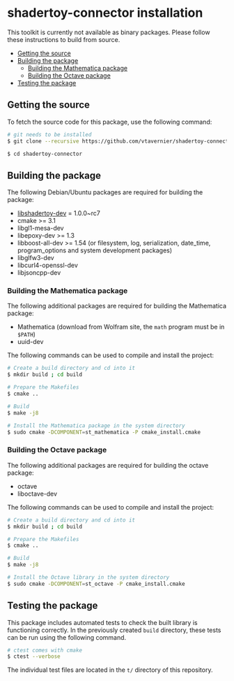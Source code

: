 # shadertoy-connector installation

This toolkit is currently not available as binary packages. Please follow these
instructions to build from source.

<!-- MDTOC maxdepth:6 firsth1:0 numbering:0 flatten:0 bullets:1 updateOnSave:1 -->

- [Getting the source](#Getting-the-source)   
- [Building the package](#Building-the-package)   
   - [Building the Mathematica package](#Building-the-Mathematica-package)   
   - [Building the Octave package](#Building-the-Octave-package)   
- [Testing the package](#Testing-the-package)   

<!-- /MDTOC -->

## Getting the source

To fetch the source code for this package, use the following command:

```bash
# git needs to be installed
$ git clone --recursive https://github.com/vtavernier/shadertoy-connector.git

$ cd shadertoy-connector
```

## Building the package

The following Debian/Ubuntu packages are required for building the package:

* [libshadertoy-dev](https://github.com/vtavernier/libshadertoy) = 1.0.0~rc7
* cmake >= 3.1
* libgl1-mesa-dev
* libepoxy-dev >= 1.3
* libboost-all-dev >= 1.54 (or filesystem, log, serialization, date_time, program_options and system development packages)
* libglfw3-dev
* libcurl4-openssl-dev
* libjsoncpp-dev

### Building the Mathematica package

The following additional packages are required for building the Mathematica
package:

* Mathematica (download from Wolfram site, the `math` program must be in `$PATH`)
* uuid-dev

The following commands can be used to compile and install the project:

```bash
# Create a build directory and cd into it
$ mkdir build ; cd build

# Prepare the Makefiles
$ cmake ..

# Build
$ make -j8

# Install the Mathematica package in the system directory
$ sudo cmake -DCOMPONENT=st_mathematica -P cmake_install.cmake
```

### Building the Octave package

The following additional packages are required for building the octave package:

* octave
* liboctave-dev

The following commands can be used to compile and install the project:

```bash
# Create a build directory and cd into it
$ mkdir build ; cd build

# Prepare the Makefiles
$ cmake ..

# Build
$ make -j8

# Install the Octave library in the system directory
$ sudo cmake -DCOMPONENT=st_octave -P cmake_install.cmake
```

## Testing the package

This package includes automated tests to check the built library is functioning
correctly. In the previously created `build` directory, these tests can be run
using the following command.

```bash
# ctest comes with cmake
$ ctest --verbose
```

The individual test files are located in the `t/` directory of this repository.
